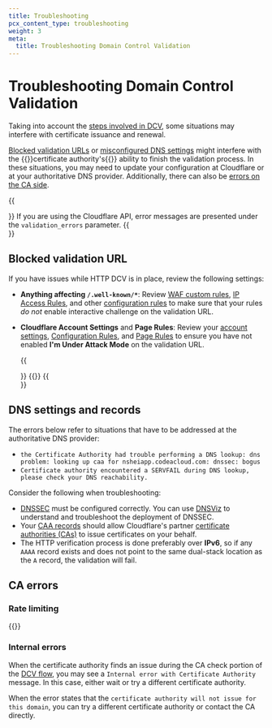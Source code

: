 ```yaml
---
title: Troubleshooting
pcx_content_type: troubleshooting
weight: 3
meta:
  title: Troubleshooting Domain Control Validation
---
```


# Troubleshooting Domain Control Validation

Taking into account the [steps involved in DCV](/ssl/edge-certificates/changing-dcv-method/dcv-flow/), some situations may interfere with certificate issuance and renewal.

[Blocked validation URLs](#blocked-validation-url) or [misconfigured DNS settings](#dns-settings-and-records) might interfere with the {{<glossary-tooltip term_id="Certificate Authority (CA)">}}certificate authority's{{</glossary-tooltip>}} ability to finish the validation process. In these situations, you may need to update your configuration at Cloudflare or at your authoritative DNS provider. Additionally, there can also be [errors on the CA side](#ca-errors).

{{<Aside type="note">}}
If you are using the Cloudflare API, error messages are presented under the `validation_errors` parameter.
{{</Aside>}}

## Blocked validation URL

If you have issues while HTTP DCV is in place, review the following settings:

- **Anything affecting `/.well-known/*`**: Review [WAF custom rules](/waf/custom-rules/), [IP Access Rules](/waf/tools/ip-access-rules/), and other [configuration rules](/rules/configuration-rules/) to make sure that your rules _do not_ enable interactive challenge on the validation URL.

- **Cloudflare Account Settings** and **Page Rules**: Review your [account settings](/fundamentals/reference/under-attack-mode/), [Configuration Rules](/rules/configuration-rules/), and [Page Rules](/rules/page-rules/) to ensure you have not enabled **I'm Under Attack Mode** on the validation URL.

  {{<Aside type="warning">}}
{{<render file="_dcv-path-security.md">}}
{{</Aside>}}

## DNS settings and records

The errors below refer to situations that have to be addressed at the authoritative DNS provider:

* `the Certificate Authority had trouble performing a DNS lookup: dns problem: looking up caa for nsheiapp.codeacloud.com: dnssec: bogus`
* `Certificate authority encountered a SERVFAIL during DNS lookup, please check your DNS reachability.`

Consider the following when troubleshooting:

- [DNSSEC](https://www.cloudflare.com/learning/dns/dns-security/) must be configured correctly. You can use [DNSViz](https://dnsviz.net/) to understand and troubleshoot the deployment of DNSSEC.
- Your [CAA records](/ssl/edge-certificates/caa-records/) should allow Cloudflare's partner [certificate authorities (CAs)](/ssl/reference/certificate-authorities/) to issue certificates on your behalf.
- The HTTP verification process is done preferably over **IPv6**, so if any `AAAA` record exists and does not point to the same dual-stack location as the `A` record, the validation will fail.

## CA errors

### Rate limiting

{{<render file="_error-rate-limiting.md">}}

### Internal errors

When the certificate authority finds an issue during the CA check portion of the [DCV flow](/ssl/edge-certificates/changing-dcv-method/dcv-flow/), you may see a `Internal error with Certificate Authority` message. In this case, either wait or try a different certificate authority.

When the error states that the `certificate authority will not issue for this domain`, you can try a different certificate authority or contact the CA directly.